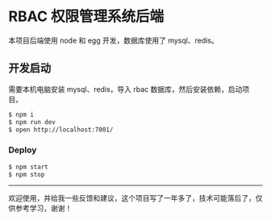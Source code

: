 # RBAC 权限管理系统后端

本项目后端使用 node 和 egg 开发，数据库使用了 mysql、redis。

## 开发启动

需要本机电脑安装 mysql、redis，导入 rbac 数据库，然后安装依赖，启动项目。

```bash
$ npm i
$ npm run dev
$ open http://localhost:7001/
```

### Deploy

```bash
$ npm start
$ npm stop
```

---

欢迎使用，并给我一些反馈和建议，这个项目写了一年多了，技术可能落后了，仅供参考学习，谢谢！
